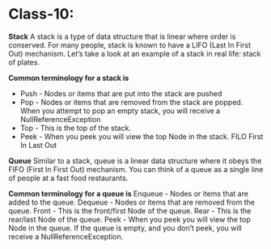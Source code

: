 # Class-10:

**Stack**
A stack is a type of data structure that is linear where order is conserved. For many people, stack is known to have a LIFO (Last In First Out) mechanism. Let’s take a look at an example of a stack in real life: stack of plates.

**Common terminology for a stack is**

- Push - Nodes or items that are put into the stack are pushed
- Pop - Nodes or items that are removed from the stack are popped. When you attempt to pop an empty stack, you will receive a NullReferenceException
- Top - This is the top of the stack.
- Peek - When you peek you will view the top Node in the stack. FILO First In Last Out

**Queue**
Similar to a stack, queue is a linear data structure where it obeys the FIFO (First In First Out) mechanism. You can think of a queue as a single line of people at a fast food restaurants.

**Common terminology for a queue is**
Enqueue - Nodes or items that are added to the queue.
Dequeue - Nodes or items that are removed from the queue.
Front - This is the front/first Node of the queue.
Rear - This is the rear/last Node of the queue.
Peek - When you peek you will view the top Node in the queue. If the queue is empty, and you don’t peek, you will receive a NullReferenceException.
